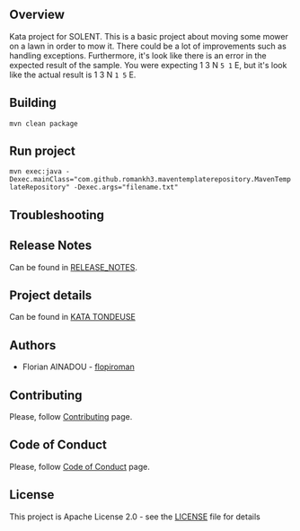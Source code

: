 ## Overview
Kata project for SOLENT.
This is a basic project about moving some mower on a lawn in order to mow it.
There could be a lot of improvements such as handling exceptions.
Furthermore, it's look like there is an error in the expected result of the sample. 
You were expecting 1 3 N `5 1` E, but it's look like the actual result is 1 3 N `1 5` E.

## Building
`mvn clean package`

## Run project

`mvn exec:java -Dexec.mainClass="com.github.romankh3.maventemplaterepository.MavenTemplateRepository" -Dexec.args="filename.txt"`


## Troubleshooting


## Release Notes
Can be found in [RELEASE_NOTES](RELEASE_NOTES.md).

## Project details
Can be found in [KATA TONDEUSE](kata-tondeuse-java-v2.pdf)

## Authors
* Florian AINADOU - [flopiroman](https://github.com/flopiroman)


## Contributing
Please, follow [Contributing](CONTRIBUTING.md) page.

## Code of Conduct
Please, follow [Code of Conduct](CODE_OF_CONDUCT.md) page.

## License
This project is Apache License 2.0 - see the [LICENSE](LICENSE) file for details
